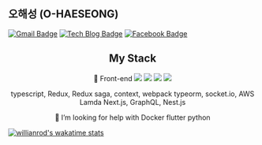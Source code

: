 


## 오해성 (O-HAESEONG)

  [![Gmail Badge](https://img.shields.io/badge/Gmail-d14836?style=flat-square&logo=Gmail&logoColor=white&link=mailto:gotjd2720@gmail.com)](mailto:gotjd2720@gmail.com)
[![Tech Blog Badge](http://img.shields.io/badge/-Tech%20blog-black?style=flat-square&logo=github&link=https://velog.io/@alskt0419/)](https://velog.io/@alskt0419/)
[![Facebook Badge](https://img.shields.io/badge/facebook-1877f2?style=flat-square&logo=facebook&logoColor=white&link=https://www.facebook.com/profile.php?id=100009118698253&ref=bookmarks)](https://www.facebook.com/profile.php?id=100009118698253&ref=bookmarks)



<div align="center" style="text-align:center">

## My Stack
🌱 Front-end
  <img src="https://img.shields.io/badge/React-#61DAFB?style=flat-square&logo=React&logoColor=white"/></a>
  <img src="https://img.shields.io/badge/Next-red?style=flat-square&logo=React&logoColor=white"/></a>
  <img src="https://img.shields.io/badge/React-red?style=flat-square&logo=React&logoColor=white"/></a>
  <img src="https://img.shields.io/badge/React-red?style=flat-square&logo=React&logoColor=white"/></a>

  
 typescript, Redux, Redux saga, context, webpack
 typeorm, socket.io, AWS Lamda
 Next.js, GraphQL, Nest.js


👋 I’m looking for help with
 Docker
 flutter
 python


</div>

[![willianrod's wakatime stats](https://github-readme-stats.vercel.app/api/wakatime?username=ohaeseong&layout=compact)](https://github.com/ohaeseong)
